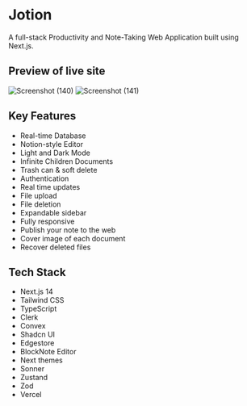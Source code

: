 # Jotion

<p> A full-stack Productivity and Note-Taking Web Application built using Next.js.</p>


## Preview of live site
![Screenshot (140)](https://github.com/sougata-github/Jotion/assets/102734212/b83a0559-33c2-40c3-8d83-50a29cdf9b7f)
![Screenshot (141)](https://github.com/sougata-github/Jotion/assets/102734212/03aa9922-7e1f-447b-a204-72c86d6f880b)


## Key Features

- Real-time Database
- Notion-style Editor
- Light and Dark Mode
- Infinite Children Documents
- Trash can & soft delete
- Authentication
- Real time updates
- File upload
- File deletion
- Expandable sidebar
- Fully responsive
- Publish your note to the web
- Cover image of each document
- Recover deleted files

## Tech Stack

- Next.js 14
- Tailwind CSS
- TypeScript
- Clerk
- Convex
- Shadcn UI
- Edgestore
- BlockNote Editor
- Next themes
- Sonner
- Zustand
- Zod
- Vercel

